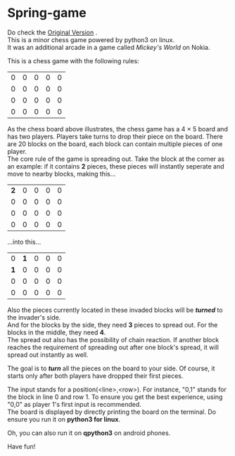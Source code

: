 # Spring-game
  Do check the [Original Version](https://github.com/Narukara/unnamed_chess) .  
  This is a minor chess game powered by python3 on linux.  
  It was an additional arcade in a game called *Mickey's World* on Nokia.  
  
  This is a chess game with the following rules:  

|  |  |  |  |  |
| - | - | - | - | - |
| 0 | 0 | 0 | 0 | 0 |
| 0 | 0 | 0 | 0 | 0 |
| 0 | 0 | 0 | 0 | 0 |
| 0 | 0 | 0 | 0 | 0 |

  As the chess board above illustrates, the chess game has a 4 × 5 board and has two players. Players take turns to drop their piece on the board. There are 20 blocks on the board, each block can contain multiple pieces of one player.  
The core rule of the game is spreading out. Take the block at the corner as an example: if it contains **2** pieces, these pieces will instantly seperate and move to nearby blocks, making this...

|  |  |  |  |  |
| - | - | - | - | - |
| **2** | 0 | 0 | 0 | 0 |
| 0 | 0 | 0 | 0 | 0 |
| 0 | 0 | 0 | 0 | 0 |
| 0 | 0 | 0 | 0 | 0 |

  ...into this...

|  |  |  |  |  |
| - | - | - | - | - |
| 0 | **1** | 0 | 0 | 0 |
| **1** | 0 | 0 | 0 | 0 |
| 0 | 0 | 0 | 0 | 0 |
| 0 | 0 | 0 | 0 | 0 |

  Also the pieces currently located in these invaded blocks will be ***turned*** to the invader's side.  
And for the blocks by the side, they need **3** pieces to spread out. For the blocks in the middle, they need **4**.  
  The spread out also has the possibility of chain reaction. If another block reaches the requirement of spreading out after one block's spread, it will spread out instantly as well.

  The goal is to ***turn*** all the pieces on the board to your side. Of course, it starts only after both players have dropped their first pieces.  

  The input stands for a position(\<line\>,\<row\>). For instance, "0,1" stands for the block in line 0 and row 1. To ensure you get the best experience, using "0,0" as player 1's first input is recommended.  
  The board is displayed by directly printing the board on the terminal. Do ensure you run it on **python3 for linux**.  
  
  Oh, you can also run it on **qpython3** on android phones.   
  
  Have fun!
